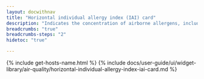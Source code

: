 ```yaml
---
layout: docwithnav
title: "Horizontal individual allergy index (IAI) card"
description: "Indicates the concentration of airborne allergens, including pollen and mold spores, which can trigger allergic reactions in sensitive individuals."
breadcrumbs: "true"
breadcrumbs-steps: "2"
hidetoc: "true"

---
```

{% include get-hosts-name.html %}
{% include docs/user-guide/ui/widget-library/air-quality/horizontal-individual-allergy-index-iai-card.md %}
